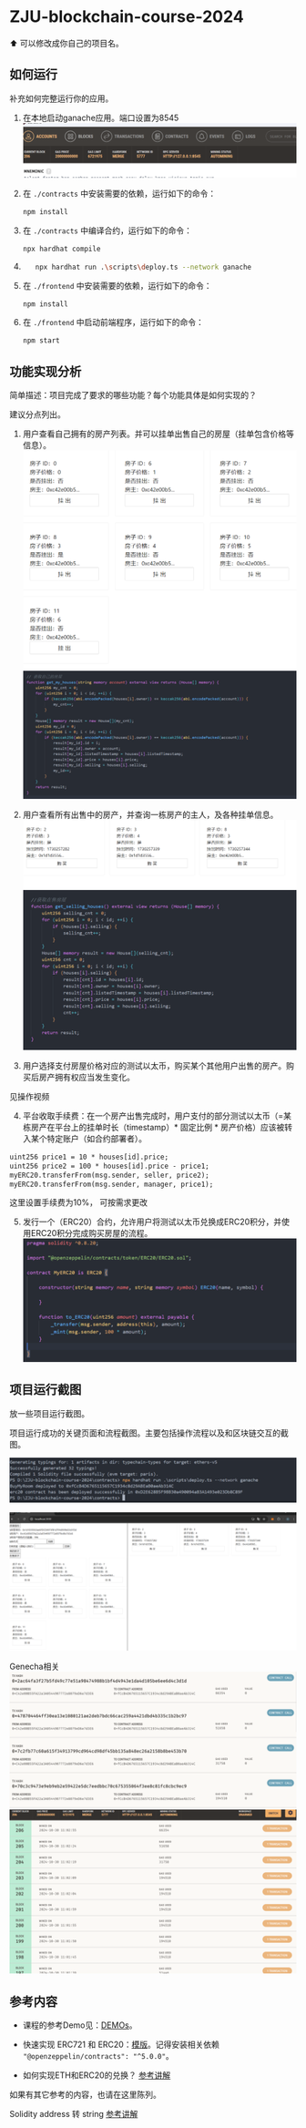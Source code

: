 # ZJU-blockchain-course-2024

⬆ 可以️修改成你自己的项目名。

## 如何运行

补充如何完整运行你的应用。

1. 在本地启动ganache应用。端口设置为8545
![](pictures/6.png)

2. 在 `./contracts` 中安装需要的依赖，运行如下的命令：
    ```bash
    npm install
    ```
3. 在 `./contracts` 中编译合约，运行如下的命令：
    ```bash
    npx hardhat compile
    ```

4.
     ```bash
        npx hardhat run .\scripts\deploy.ts --network ganache
    ```

5. 在 `./frontend` 中安装需要的依赖，运行如下的命令：
    ```bash
    npm install
    ```
6. 在 `./frontend` 中启动前端程序，运行如下的命令：
    ```bash
    npm start
    ```
## 功能实现分析

简单描述：项目完成了要求的哪些功能？每个功能具体是如何实现的？

建议分点列出。

1. 用户查看自己拥有的房产列表。并可以挂单出售自己的房屋（挂单包含价格等信息）。
![](pictures/1.png)
![](pictures/3.png)

2. 用户查看所有出售中的房产，并查询一栋房产的主人，及各种挂单信息。
![](pictures/2.png)
![](pictures/4.png)

3. 用户选择支付房屋价格对应的测试以太币，购买某个其他用户出售的房产。购买后房产拥有权应当发生变化。

见操作视频

4. 平台收取手续费：在一个房产出售完成时，用户支付的部分测试以太币（=某栋房产在平台上的挂单时长（timestamp）* 固定比例 * 房产价格）应该被转入某个特定账户（如合约部署者）。

```
uint256 price1 = 10 * houses[id].price;
uint256 price2 = 100 * houses[id].price - price1;
myERC20.transferFrom(msg.sender, seller, price2);
myERC20.transferFrom(msg.sender, manager, price1);
```
这里设置手续费为10%， 可按需求更改

5. 发行一个（ERC20）合约，允许用户将测试以太币兑换成ERC20积分，并使用ERC20积分完成购买房屋的流程。
![](pictures/5.png)


## 项目运行截图

放一些项目运行截图。

项目运行成功的关键页面和流程截图。主要包括操作流程以及和区块链交互的截图。

![](pictures/9.png)

![](pictures/10.png)

Genecha相关
![](pictures/7.png)
![](pictures/8.png)

## 参考内容

- 课程的参考Demo见：[DEMOs](https://github.com/LBruyne/blockchain-course-demos)。

- 快速实现 ERC721 和 ERC20：[模版](https://wizard.openzeppelin.com/#erc20)。记得安装相关依赖 ``"@openzeppelin/contracts": "^5.0.0"``。

- 如何实现ETH和ERC20的兑换？ [参考讲解](https://www.wtf.academy/en/docs/solidity-103/DEX/)

如果有其它参考的内容，也请在这里陈列。

Solidity address 转 string 
[参考讲解](https://blog.csdn.net/BradMoon/article/details/123350573)
